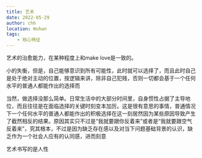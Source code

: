 ```yaml
---
title: 艺术
date: 2022-05-29
author: chh
location: Wuhan
tags:
    - 核心特征
---
```


艺术的治愈能力，在某种程度上和make love是一致的。

小的失衡，但是，自己能够意识到所有可能性，此时就可以选择了，而且此时自己是处于绝对主动的位置，按逻辑来讲，除非自己犯贱，否则一切都会基于一个任何水平的普通人都能作出的选择而

当然，做选择没那么简单。日常生活中的大部分时间里，自身惯性占据了主导地位，而且往往是在面临选择的关键时刻变本加厉。这是很有意思的事情，普通情况下一个任何水平的普通人都能作出的积极选择在这一刻居然因为某些原因导致产生了截然相反的结果。原因其实只不过是“我就要跟你反着来”或者是“我就要跟空气反着来”，究其根本，不过是因为缺乏存在感以及对当下问题基础背景的认识，缺乏作为一个社会人应有的认同感，进而刻意

艺术书写的是人性